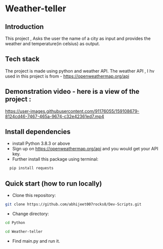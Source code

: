 # Weather-teller

## Introduction  
This project , Asks the user the name of a city as input and provides the weather and temperature(in celsius) as output.

## Tech stack 

The project is made using python and weather API.
The weather API , I hv used in this project is from - https://openweathermap.org/api

## Demonstration video - here is a view of the project :

https://user-images.githubusercontent.com/91176055/159108679-8124cd46-7467-465a-9674-c32e42361ed7.mp4


## Install dependencies
- install Python 3.8.3 or above
- Sign up on https://openweathermap.org/api and you would get your API key.
- Further install this package using terminal:

```bash
  pip install requests
```
## Quick start (how to run locally)

- Clone this repository:
```bash
git clone https://github.com/abhijeet007rocks8/Dev-Scripts.git
```
- Change directory:
```bash
cd Python

cd Weather-teller
```
- Find main.py and run it.


 








